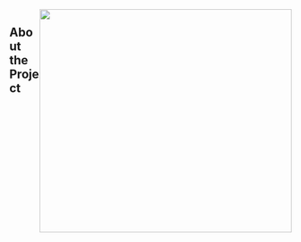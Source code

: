 <div style= "float: right">
<img src="data/A_new_map_of_Scotland_with_the_roads_(8643653080) (1).jpg" width=450 height=400>
</div>

## About the Project
